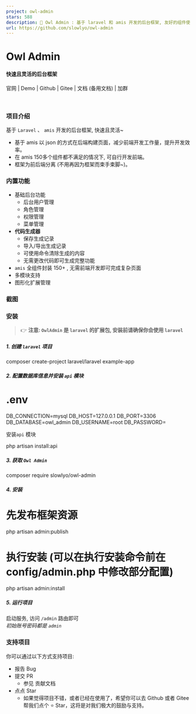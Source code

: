 ```yaml
---
project: owl-admin
stars: 588
description: 🎈 Owl Admin : 基于 laravel 和 amis 开发的后台框架, 友好的组件使用体验, 可轻松实现复杂页面, 内置代码生成器, 让开发者快速搭建后台管理系统
url: https://github.com/slowlyo/owl-admin
---
```


  

Owl Admin
=========

#### 快速且灵活的后台框架

官网 | Demo | Github | Gitee | 文档 (备用文档) | 加群

     

  

  

### 项目介绍

基于 `Laravel` 、 `amis` 开发的后台框架, 快速且灵活~

-   基于 amis 以 json 的方式在后端构建页面，减少前端开发工作量，提升开发效率。
-   在 amis 150多个组件都不满足的情况下, 可自行开发前端。
-   框架为前后端分离 (不用再因为框架而束手束脚~)。

  

### 内置功能

-   基础后台功能
    -   后台用户管理
    -   角色管理
    -   权限管理
    -   菜单管理
-   **代码生成器**
    -   保存生成记录
    -   导入/导出生成记录
    -   可使用命令清除生成的内容
    -   无需更改代码即可生成完整功能
-   `amis` 全组件封装 150+ , 无需前端开发即可完成复杂页面
-   多模块支持
-   图形化扩展管理

  

### 截图

  

### 安装

> 👉 **注意: `OwlAdmin` 是 `laravel` 的扩展包, 安装前请确保你会使用 `laravel`**

##### 1\. 创建 `laravel` 项目

composer create-project laravel/laravel example-app

##### 2\. 配置数据库信息并安装 `api` 模块

# .env
DB\_CONNECTION\=mysql
DB\_HOST\=127.0.0.1
DB\_PORT\=3306
DB\_DATABASE\=owl\_admin
DB\_USERNAME\=root
DB\_PASSWORD\=

安装`api` 模块

php artisan install:api

##### 3\. 获取 `Owl Admin`

composer require slowlyo/owl-admin

##### 4\. 安装

# 先发布框架资源
php artisan admin:publish
# 执行安装 (可以在执行安装命令前在 config/admin.php 中修改部分配置)
php artisan admin:install

##### 5\. 运行项目

启动服务, 访问 `/admin` 路由即可  
_初始账号密码都是 `admin`_

  

### 支持项目

你可以通过以下方式支持项目:

-   报告 Bug
-   提交 PR
    -   参见 贡献文档
-   点点 Star
    -   如果觉得项目不错，或者已经在使用了，希望你可以去 Github 或者 Gitee 帮我们点个 ⭐ Star，这将是对我们极大的鼓励与支持。

